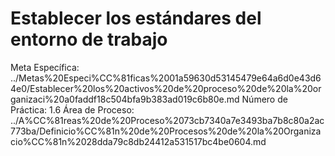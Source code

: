 # Establecer los estándares del entorno de trabajo

Meta Específica: ../Metas%20Especi%CC%81ficas%2001a59630d53145479e64a6d0e43d64e0/Establecer%20los%20activos%20de%20proceso%20de%20la%20organizaci%20a0faddf18c504bfa9b383ad019c6b80e.md
Número de Práctica: 1.6
Área de Proceso: ../A%CC%81reas%20de%20Proceso%2073cb7340a7e3493ba7b8c80a2ac773ba/Definicio%CC%81n%20de%20Procesos%20de%20la%20Organizacio%CC%81n%2028dda79c8db24412a531517bc4be0604.md